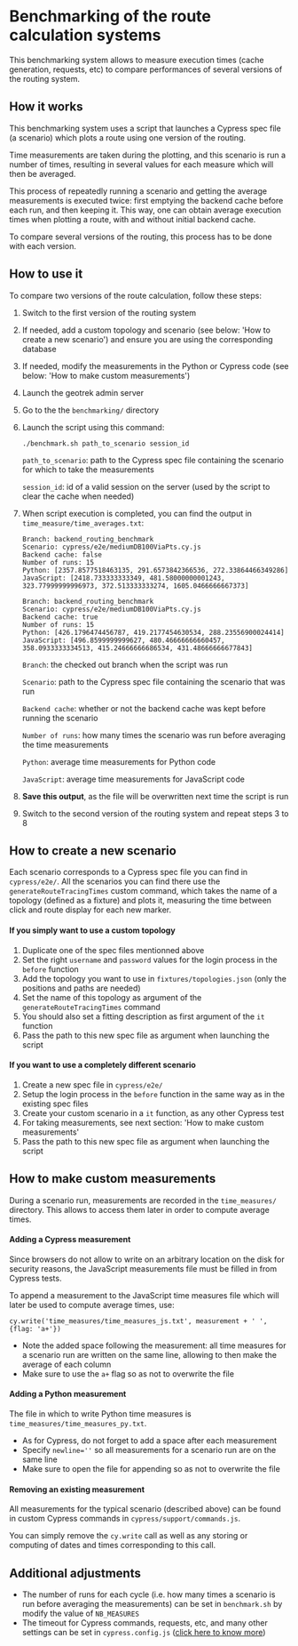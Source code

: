 # Benchmarking of the route calculation systems
This benchmarking system allows to measure execution times (cache generation, requests, etc) to compare performances of several versions of the routing system.

## How it works
This benchmarking system uses a script that launches a Cypress spec file (a scenario) which plots a route using one version of the routing.

Time measurements are taken during the plotting, and this scenario is run a number of times, resulting in several values for each measure which will then be averaged.

This process of repeatedly running a scenario and getting the average measurements is executed twice: first emptying the backend cache before each run, and then keeping it. This way, one can obtain average execution times when plotting a route, with and without initial backend cache.

To compare several versions of the routing, this process has to be done with each version.

## How to use it
To compare two versions of the route calculation, follow these steps:
1. Switch to the first version of the routing system
2. If needed, add a custom topology and scenario (see below: 'How to create a new scenario') and ensure you are using the corresponding database
3. If needed, modify the measurements in the Python or Cypress code (see below: 'How to make custom measurements')
4. Launch the geotrek admin server
5. Go to the the `benchmarking/` directory
6. Launch the script using this command:
    ```
    ./benchmark.sh path_to_scenario session_id
    ```
    `path_to_scenario`: path to the Cypress spec file containing the scenario for which to take the measurements

    `session_id`: id of a valid session on the server (used by the script to clear the cache when needed)
7. When script execution is completed, you can find the output in `time_measure/time_averages.txt`:
    ```
    Branch: backend_routing_benchmark
    Scenario: cypress/e2e/mediumDB100ViaPts.cy.js
    Backend cache: false
    Number of runs: 15
    Python: [2357.8577518463135, 291.6573842366536, 272.33864466349286]
    JavaScript: [2418.733333333349, 481.58000000001243, 323.77999999996973, 372.513333333274, 1605.0466666667373]

    Branch: backend_routing_benchmark
    Scenario: cypress/e2e/mediumDB100ViaPts.cy.js
    Backend cache: true
    Number of runs: 15
    Python: [426.1796474456787, 419.2177454630534, 288.23556900024414]
    JavaScript: [496.8599999999627, 480.46666666660457, 358.0933333334513, 415.24666666686534, 431.48666666677843]
    ```
    `Branch`: the checked out branch when the script was run

    `Scenario`: path to the Cypress spec file containing the scenario that was run

    `Backend cache`: whether or not the backend cache was kept before running the scenario

    `Number of runs`: how many times the scenario was run before averaging the time measurements

    `Python`: average time measurements for Python code

    `JavaScript`: average time measurements for JavaScript code

8. **Save this output**, as the file will be overwritten next time the script is run
9. Switch to the second version of the routing system and repeat steps 3 to 8

## How to create a new scenario
Each scenario corresponds to a Cypress spec file you can find in `cypress/e2e/`. All the scenarios you can find there use the `generateRouteTracingTimes` custom command, which takes the name of a topology (defined as a fixture) and plots it, measuring the time between click and route display for each new marker.

#### If you simply want to use a custom topology
1. Duplicate one of the spec files mentionned above
2. Set the right `username` and `password` values for the login process in the `before` function
3. Add the topology you want to use in `fixtures/topologies.json` (only the positions and paths are needed)
4. Set the name of this topology as argument of the `generateRouteTracingTimes` command
5. You should also set a fitting description as first argument of the `it` function
6. Pass the path to this new spec file as argument when launching the script

#### If you want to use a completely different scenario
1. Create a new spec file in `cypress/e2e/`
2. Setup the login process in the `before` function in the same way as in the existing spec files
3. Create your custom scenario in a `it` function, as any other Cypress test
4. For taking measurements, see next section: 'How to make custom measurements'
5. Pass the path to this new spec file as argument when launching the script

## How to make custom measurements
During a scenario run, measurements are recorded in the `time_measures/` directory. This allows to access them later in order to compute average times.

#### Adding a Cypress measurement
Since browsers do not allow to write on an arbitrary location on the disk for security reasons, the JavaScript measurements file must be filled in from Cypress tests.

To append a measurement to the JavaScript time measures file which will later be used to compute average times, use:
```
cy.write('time_measures/time_measures_js.txt', measurement + ' ', {flag: 'a+'})
```
* Note the added space following the measurement: all time measures for a scenario run are written on the same line, allowing to then make the average of each column
* Make sure to use the `a+` flag so as not to overwrite the file

#### Adding a Python measurement
The file in which to write Python time measures is `time_measures/time_measures_py.txt`.
* As for Cypress, do not forget to add a space after each measurement
* Specify `newline=''` so all measurements for a scenario run are on the same line
* Make sure to open the file for appending so as not to overwrite the file

#### Removing an existing measurement
All measurements for the typical scenario (described above) can be found in custom Cypress commands in `cypress/support/commands.js`.

You can simply remove the `cy.write` call as well as any storing or computing of dates and times corresponding to this call.

## Additional adjustments
* The number of runs for each cycle (i.e. how many times a scenario is run before averaging the measurements) can be set in `benchmark.sh` by modify the value of `NB_MEASURES`
* The timeout for Cypress commands, requests, etc, and many other settings can be set in `cypress.config.js` ([click here to know more](https://docs.cypress.io/guides/references/configuration))
